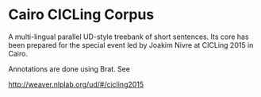 # Cairo CICLing Corpus

A multi-lingual parallel UD-style treebank of short sentences.
Its core has been prepared for the special event led by Joakim Nivre at CICLing 2015 in Cairo.

Annotations are done using Brat. See

http://weaver.nlplab.org/ud/#/cicling2015

